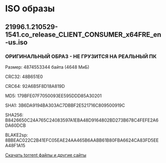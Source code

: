 # ISO образы
## 21996.1.210529-1541.co_release_CLIENT_CONSUMER_x64FRE_en-us.iso
### ОРИГИНАЛЬНЫЙ ОБРАЗ - НЕ ГРУЗИТСЯ НА РЕАЛЬНЫЙ ПК
Размер: 4874553344 байта (4648 МиБ)

CRC32: 48B651E0

CRC64: 92A6B5F8D18A819D

MD5: 179BFE07F7050093EE595DDD85A30201

SHA1: 3B6DA9194BA303AC7DBBF2E521716C809500919C

SHA256: B8426650C24A765C24083597A1EBA48D9164802BD273B678C4FEFE2A6DA60DCB

BLAKE2sp: 8BBEAC022C2B41EFC05EAE24AA465B6AABB61B80FBA6624CA83FD5EEA48F1A15

[Скачать torrent файлы и другие сайты](https://yandex.ru/search/?text=3B6DA9194BA303AC7DBBF2E521716C809500919C&lr=213)
